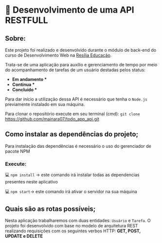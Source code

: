
# :rocket: Desenvolvimento de uma API RESTFULL
## Sobre: 
Este projeto foi realizado e desenvolvido durante o módulo de back-end do curso de Desenvolvimento Web na [Resília Educação](https://www.resilia.work). 

Trata-se de uma aplicação para auxílio e gerenciamento de tempo por meio do acompanhamento de tarefas de um usuário destadas pelos status:
<strong>
*  Em andamento *
*  Contínua * 
*  Concluído *
</strong>

Para dar início a utilização dessa API é necessário que tenha o `Node.js` previamente instalado em sua máquina. 

Para clonar o repositório execute em seu terminal (cmd):
`git clone` https://github.com/mainara07/todo_app_api.git

## Como instalar as dependências do projeto;
Para instalação das dependências é necessário o uso do gerenciador de pacote NPM

### Execute: 

 💻 `npm install` -> este comando irá instalar todas as dependencias presentes neste aplicativo

 💻  `npm start`-> este comando irá ativar o servidor na sua máquina

## Quais são as rotas possíveis;

Nesta aplicação trabalharemos com duas entidades: `Usuário` e `Tarefa`.
O projeto foi desenvolvido com base no modelo de arquitetura REST realizando requisições com os seguintes verbos HTTP: **GET, POST, UPDATE e DELETE**

